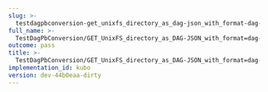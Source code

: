 ```yaml
---
slug: >-
  testdagpbconversion-get_unixfs_directory_as_dag-json_with_format-dag-json_converts_to_the_expected_content-type-header_content-type
full_name: >-
  TestDagPbConversion/GET_UnixFS_directory_as_DAG-JSON_with_format=dag-json_converts_to_the_expected_Content-Type/Header_Content-Type
outcome: pass
title: >-
  TestDagPbConversion/GET_UnixFS_directory_as_DAG-JSON_with_format=dag-json_converts_to_the_expected_Content-Type/Header_Content-Type
implementation_id: kubo
version: dev-44b0eaa-dirty
---
```


